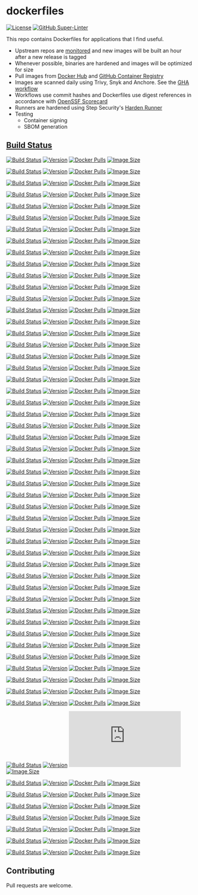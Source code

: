 # dockerfiles

[![License](https://img.shields.io/badge/License-BSD%203--Clause-blue.svg)](https://opensource.org/licenses/BSD-3-Clause)
[![GitHub Super-Linter](https://github.com/jauderho/dockerfiles/workflows/Lint%20Code%20Base/badge.svg)](https://github.com/jauderho/dockerfiles/actions/workflows/linter.yml)

This repo contains Dockerfiles for applications that I find useful. 

- Upstream repos are [monitored](https://github.com/jauderho/dockerfiles/blob/main/.github/workflows/update.yml) and new images will be built an hour after a new release is tagged 
- Whenever possible, binaries are hardened and images will be optimized for size
- Pull images from [Docker Hub](https://hub.docker.com/u/jauderho/) and [GitHub Container Registry](https://github.com/users/jauderho/packages?repo_name=dockerfiles)
- Images are scanned daily using Trivy, Snyk and Anchore. See the [GHA workflow](https://github.com/jauderho/dockerfiles/blob/main/.github/workflows/scan.yml)
- Workflows use commit hashes and Dockerfiles use digest references in accordance with [OpenSSF Scorecard](https://github.com/ossf/scorecard)
- Runners are hardened using Step Security's [Harden Runner](https://github.com/step-security/harden-runner)
- Testing
  - Container signing
  - SBOM generation

## [Build Status](https://github.com/jauderho/dockerfiles/blob/main/BUILD_STATUS.md)

[![Build Status](https://github.com/jauderho/dockerfiles/workflows/age/badge.svg)](https://github.com/jauderho/dockerfiles/actions)
[![Version](https://img.shields.io/docker/v/jauderho/age/latest)](https://github.com/FiloSottile/age)
[![Docker Pulls](https://img.shields.io/docker/pulls/jauderho/age)](https://hub.docker.com/r/jauderho/age/)
[![Image Size](https://img.shields.io/docker/image-size/jauderho/age/latest)](https://hub.docker.com/r/jauderho/age/)

[![Build Status](https://github.com/jauderho/dockerfiles/workflows/ali/badge.svg)](https://github.com/jauderho/dockerfiles/actions)
[![Version](https://img.shields.io/docker/v/jauderho/ali/latest)](https://github.com/nakabonne/ali/)
[![Docker Pulls](https://img.shields.io/docker/pulls/jauderho/age)](https://hub.docker.com/r/jauderho/ali/)
[![Image Size](https://img.shields.io/docker/image-size/jauderho/ali/latest)](https://hub.docker.com/r/jauderho/ali/)

[![Build Status](https://github.com/jauderho/dockerfiles/workflows/amass/badge.svg)](https://github.com/jauderho/dockerfiles/actions)
[![Version](https://img.shields.io/docker/v/jauderho/amass/latest)](https://github.com/owasp/amass/)
[![Docker Pulls](https://img.shields.io/docker/pulls/jauderho/age)](https://hub.docker.com/r/jauderho/amass/)
[![Image Size](https://img.shields.io/docker/image-size/jauderho/amass/latest)](https://hub.docker.com/r/jauderho/amass/)

[![Build Status](https://github.com/jauderho/dockerfiles/workflows/ansible/badge.svg)](https://github.com/jauderho/dockerfiles/actions?query=workflow%3Aansible)
[![Version](https://img.shields.io/docker/v/jauderho/ansible/latest)](https://github.com/ansible/ansible/)
[![Docker Pulls](https://img.shields.io/docker/pulls/jauderho/ansible)](https://hub.docker.com/r/jauderho/ansible/)
[![Image Size](https://img.shields.io/docker/image-size/jauderho/ansible/latest)](https://hub.docker.com/r/jauderho/ansible/)

[![Build Status](https://github.com/jauderho/dockerfiles/workflows/black/badge.svg)](https://github.com/jauderho/dockerfiles/actions?query=workflow%3Ablack)
[![Version](https://img.shields.io/docker/v/jauderho/black/latest)](https://github.com/psf/black)
[![Docker Pulls](https://img.shields.io/docker/pulls/jauderho/black)](https://hub.docker.com/r/jauderho/black/)
[![Image Size](https://img.shields.io/docker/image-size/jauderho/black/latest)](https://hub.docker.com/r/jauderho/black/)

[![Build Status](https://github.com/jauderho/dockerfiles/workflows/cloudflared/badge.svg)](https://github.com/jauderho/dockerfiles/actions?query=workflow%3Acloudflared)
[![Version](https://img.shields.io/docker/v/jauderho/cloudflared/latest)](https://github.com/cloudflare/cloudflared)
[![Docker Pulls](https://img.shields.io/docker/pulls/jauderho/cloudflared)](https://hub.docker.com/r/jauderho/cloudflared/)
[![Image Size](https://img.shields.io/docker/image-size/jauderho/cloudflared/latest)](https://hub.docker.com/r/jauderho/cloudflared/)

[![Build Status](https://github.com/jauderho/dockerfiles/workflows/coredns/badge.svg)](https://github.com/jauderho/dockerfiles/actions?query=workflow%3Acoredns)
[![Version](https://img.shields.io/docker/v/jauderho/coredns/latest)](https://github.com/coredns/coredns)
[![Docker Pulls](https://img.shields.io/docker/pulls/jauderho/coredns)](https://hub.docker.com/r/jauderho/coredns/)
[![Image Size](https://img.shields.io/docker/image-size/jauderho/coredns/latest)](https://hub.docker.com/r/jauderho/coredns/)

[![Build Status](https://github.com/jauderho/dockerfiles/workflows/dive/badge.svg)](https://github.com/jauderho/dockerfiles/actions)
[![Version](https://img.shields.io/docker/v/jauderho/dive/latest)](https://github.com/wagoodman/dive)
[![Docker Pulls](https://img.shields.io/docker/pulls/jauderho/dive)](https://hub.docker.com/r/jauderho/dive/)
[![Image Size](https://img.shields.io/docker/image-size/jauderho/dive/latest)](https://hub.docker.com/r/jauderho/dive/)

[![Build Status](https://github.com/jauderho/dockerfiles/workflows/dnscontrol/badge.svg)](https://github.com/jauderho/dockerfiles/actions?query=workflow%3Adnscontrol)
[![Version](https://img.shields.io/docker/v/jauderho/dnscontrol/latest)](https://github.com/StackExchange/dnscontrol)
[![Docker Pulls](https://img.shields.io/docker/pulls/jauderho/dnscontrol)](https://hub.docker.com/r/jauderho/dnscontrol/)
[![Image Size](https://img.shields.io/docker/image-size/jauderho/dnscontrol/latest)](https://hub.docker.com/r/jauderho/dnscontrol/)

[![Build Status](https://github.com/jauderho/dockerfiles/workflows/dnscrypt-proxy/badge.svg)](https://github.com/jauderho/dockerfiles/actions?query=workflow%3Adnscrypt-proxy)
[![Version](https://img.shields.io/docker/v/jauderho/dnscrypt-proxy/latest)](https://github.com/DNSCrypt/dnscrypt-proxy)
[![Docker Pulls](https://img.shields.io/docker/pulls/jauderho/dnscrypt-proxy)](https://hub.docker.com/r/jauderho/dnscrypt-proxy/)
[![Image Size](https://img.shields.io/docker/image-size/jauderho/dnscrypt-proxy/latest)](https://hub.docker.com/r/jauderho/dnscrypt-proxy/)

[![Build Status](https://github.com/jauderho/dockerfiles/workflows/driftctl/badge.svg)](https://github.com/jauderho/dockerfiles/actions)
[![Version](https://img.shields.io/docker/v/jauderho/driftctl/latest)](https://github.com/cloudskiff/driftctl/)
[![Docker Pulls](https://img.shields.io/docker/pulls/jauderho/age)](https://hub.docker.com/r/jauderho/driftctl/)
[![Image Size](https://img.shields.io/docker/image-size/jauderho/driftctl/latest)](https://hub.docker.com/r/jauderho/driftctl/)

[![Build Status](https://github.com/jauderho/dockerfiles/workflows/dry/badge.svg)](https://github.com/jauderho/dockerfiles/actions)
[![Version](https://img.shields.io/docker/v/jauderho/dry/latest)](https://github.com/moncho/dry)
[![Docker Pulls](https://img.shields.io/docker/pulls/jauderho/dry)](https://hub.docker.com/r/jauderho/dry/)
[![Image Size](https://img.shields.io/docker/image-size/jauderho/dry/latest)](https://hub.docker.com/r/jauderho/dry/)

[![Build Status](https://github.com/jauderho/dockerfiles/workflows/dsq/badge.svg)](https://github.com/jauderho/dockerfiles/actions)
[![Version](https://img.shields.io/docker/v/jauderho/dsq/latest)](https://github.com/multiprocessio/dsq)
[![Docker Pulls](https://img.shields.io/docker/pulls/jauderho/dsq)](https://hub.docker.com/r/jauderho/dsq/)
[![Image Size](https://img.shields.io/docker/image-size/jauderho/dsq/latest)](https://hub.docker.com/r/jauderho/dsq/)

[![Build Status](https://github.com/jauderho/dockerfiles/workflows/excalidraw/badge.svg)](https://github.com/jauderho/dockerfiles/actions)
[![Version](https://img.shields.io/docker/v/jauderho/excalidraw/latest)](https://github.com/excalidraw/excalidraw/)
[![Docker Pulls](https://img.shields.io/docker/pulls/jauderho/age)](https://hub.docker.com/r/jauderho/excalidraw/)
[![Image Size](https://img.shields.io/docker/image-size/jauderho/excalidraw/latest)](https://hub.docker.com/r/jauderho/excalidraw/)

[![Build Status](https://github.com/jauderho/dockerfiles/workflows/fq/badge.svg)](https://github.com/jauderho/dockerfiles/actions?query=workflow%3Afq)
[![Version](https://img.shields.io/docker/v/jauderho/fq/latest)](https://github.com/wader/fq)
[![Docker Pulls](https://img.shields.io/docker/pulls/jauderho/fq)](https://hub.docker.com/r/jauderho/fq/)
[![Image Size](https://img.shields.io/docker/image-size/jauderho/fq/latest)](https://hub.docker.com/r/jauderho/fq/)

[![Build Status](https://github.com/jauderho/dockerfiles/workflows/gobgp/badge.svg)](https://github.com/jauderho/dockerfiles/actions)
[![Version](https://img.shields.io/docker/v/jauderho/gobgp/latest)](https://github.com/osrg/gobgp)
[![Docker Pulls](https://img.shields.io/docker/pulls/jauderho/gobgp)](https://hub.docker.com/r/jauderho/gobgp/)
[![Image Size](https://img.shields.io/docker/image-size/jauderho/gobgp/latest)](https://hub.docker.com/r/jauderho/gobgp/)

[![Build Status](https://github.com/jauderho/dockerfiles/workflows/gocannon/badge.svg)](https://github.com/jauderho/dockerfiles/actions)
[![Version](https://img.shields.io/docker/v/jauderho/gocannon/latest)](https://github.com/kffl/gocannon/)
[![Docker Pulls](https://img.shields.io/docker/pulls/jauderho/age)](https://hub.docker.com/r/jauderho/gocannon/)
[![Image Size](https://img.shields.io/docker/image-size/jauderho/gocannon/latest)](https://hub.docker.com/r/jauderho/gocannon/)

[![Build Status](https://github.com/jauderho/dockerfiles/workflows/goplay2/badge.svg)](https://github.com/jauderho/dockerfiles/actions)
[![Version](https://img.shields.io/docker/v/jauderho/goplay2/latest)](https://github.com/openairplay/goplay2/)
[![Docker Pulls](https://img.shields.io/docker/pulls/jauderho/age)](https://hub.docker.com/r/jauderho/goplay2/)
[![Image Size](https://img.shields.io/docker/image-size/jauderho/goplay2/latest)](https://hub.docker.com/r/jauderho/goplay2/)

[![Build Status](https://github.com/jauderho/dockerfiles/workflows/goreplay/badge.svg)](https://github.com/jauderho/dockerfiles/actions)
[![Version](https://img.shields.io/docker/v/jauderho/goreplay/latest)](https://github.com/buger/goreplay)
[![Docker Pulls](https://img.shields.io/docker/pulls/jauderho/goreplay)](https://hub.docker.com/r/jauderho/goreplay/)
[![Image Size](https://img.shields.io/docker/image-size/jauderho/goreplay/latest)](https://hub.docker.com/r/jauderho/goreplay/)

[![Build Status](https://github.com/jauderho/dockerfiles/workflows/gotip/badge.svg)](https://github.com/jauderho/dockerfiles/actions)
[![Version](https://img.shields.io/docker/v/jauderho/gotip/latest)](https://github.com/golang/go/)
[![Docker Pulls](https://img.shields.io/docker/pulls/jauderho/gotip)](https://hub.docker.com/r/jauderho/gotip/)
[![Image Size](https://img.shields.io/docker/image-size/jauderho/gotip/latest)](https://hub.docker.com/r/jauderho/gotip/)

[![Build Status](https://github.com/jauderho/dockerfiles/workflows/hakrawler/badge.svg)](https://github.com/jauderho/dockerfiles/actions)
[![Version](https://img.shields.io/docker/v/jauderho/hakrawler/latest)](https://github.com/hakluke/hakrawler)
[![Docker Pulls](https://img.shields.io/docker/pulls/jauderho/hakrawler)](https://hub.docker.com/r/jauderho/hakrawler/)
[![Image Size](https://img.shields.io/docker/image-size/jauderho/hakrawler/latest)](https://hub.docker.com/r/jauderho/hakrawler/)

[![Build Status](https://github.com/jauderho/dockerfiles/workflows/headscale/badge.svg)](https://github.com/jauderho/dockerfiles/actions)
[![Version](https://img.shields.io/docker/v/jauderho/headscale/latest)](https://github.com/juanfont/headscale/)
[![Docker Pulls](https://img.shields.io/docker/pulls/jauderho/age)](https://hub.docker.com/r/jauderho/headscale/)
[![Image Size](https://img.shields.io/docker/image-size/jauderho/headscale/latest)](https://hub.docker.com/r/jauderho/headscale/)

[![Build Status](https://github.com/jauderho/dockerfiles/workflows/httpie-go/badge.svg)](https://github.com/jauderho/dockerfiles/actions)
[![Version](https://img.shields.io/docker/v/jauderho/httpie-go/latest)](https://github.com/nojima/httpie-go)
[![Docker Pulls](https://img.shields.io/docker/pulls/jauderho/httpie-go)](https://hub.docker.com/r/jauderho/httpie-go/)
[![Image Size](https://img.shields.io/docker/image-size/jauderho/httpie-go/latest)](https://hub.docker.com/r/jauderho/httpie-go/)

[![Build Status](https://github.com/jauderho/dockerfiles/workflows/httprobe/badge.svg)](https://github.com/jauderho/dockerfiles/actions)
[![Version](https://img.shields.io/docker/v/jauderho/httprobe/latest)](https://github.com/tomnomnom/httprobe)
[![Docker Pulls](https://img.shields.io/docker/pulls/jauderho/httprobe)](https://hub.docker.com/r/jauderho/httprobe/)
[![Image Size](https://img.shields.io/docker/image-size/jauderho/httprobe/latest)](https://hub.docker.com/r/jauderho/httprobe/)

[![Build Status](https://github.com/jauderho/dockerfiles/workflows/httpx/badge.svg)](https://github.com/jauderho/dockerfiles/actions)
[![Version](https://img.shields.io/docker/v/jauderho/httpx/latest)](https://github.com/projectdiscovery/httpx)
[![Docker Pulls](https://img.shields.io/docker/pulls/jauderho/httpx)](https://hub.docker.com/r/jauderho/httpx/)
[![Image Size](https://img.shields.io/docker/image-size/jauderho/httpx/latest)](https://hub.docker.com/r/jauderho/httpx/)

[![Build Status](https://github.com/jauderho/dockerfiles/workflows/lego/badge.svg)](https://github.com/jauderho/dockerfiles/actions?query=workflow%3Alego)
[![Version](https://img.shields.io/docker/v/jauderho/lego/latest)](https://github.com/go-acme/lego)
[![Docker Pulls](https://img.shields.io/docker/pulls/jauderho/lego)](https://hub.docker.com/r/jauderho/lego/)
[![Image Size](https://img.shields.io/docker/image-size/jauderho/lego/latest)](https://hub.docker.com/r/jauderho/lego/)

[![Build Status](https://github.com/jauderho/dockerfiles/workflows/log4j-scan/badge.svg)](https://github.com/jauderho/dockerfiles/actions?query=workflow%3Alog4j-scan)
[![Version](https://img.shields.io/docker/v/jauderho/log4j-scan/latest)](https://github.com/fullhunt/log4j-scan)
[![Docker Pulls](https://img.shields.io/docker/pulls/jauderho/log4j-scan)](https://hub.docker.com/r/jauderho/log4j-scan/)
[![Image Size](https://img.shields.io/docker/image-size/jauderho/log4j-scan/latest)](https://hub.docker.com/r/jauderho/log4j-scan/)

[![Build Status](https://github.com/jauderho/dockerfiles/workflows/logmepwn/badge.svg)](https://github.com/jauderho/dockerfiles/actions?query=workflow%3Alogmepwn)
[![Version](https://img.shields.io/docker/v/jauderho/logmepwn/latest)](https://github.com/0xInfection/logmepwn)
[![Docker Pulls](https://img.shields.io/docker/pulls/jauderho/logmepwn)](https://hub.docker.com/r/jauderho/logmepwn/)
[![Image Size](https://img.shields.io/docker/image-size/jauderho/logmepwn/latest)](https://hub.docker.com/r/jauderho/logmepwn/)

[![Build Status](https://github.com/jauderho/dockerfiles/workflows/lpar2rrd/badge.svg)](https://github.com/jauderho/dockerfiles/actions)
[![Version](https://img.shields.io/docker/v/jauderho/lpar2rrd/latest)](https://github.com/xorux/lpar2rrd)
[![Docker Pulls](https://img.shields.io/docker/pulls/jauderho/lpar2rrd)](https://hub.docker.com/r/jauderho/lpar2rrd/)
[![Image Size](https://img.shields.io/docker/image-size/jauderho/lpar2rrd/latest)](https://hub.docker.com/r/jauderho/lpar2rrd/)

[![Build Status](https://github.com/jauderho/dockerfiles/workflows/miller/badge.svg)](https://github.com/jauderho/dockerfiles/actions)
[![Version](https://img.shields.io/docker/v/jauderho/miller/latest)](https://github.com/johnkerl/miller)
[![Docker Pulls](https://img.shields.io/docker/pulls/jauderho/miller)](https://hub.docker.com/r/jauderho/miller/)
[![Image Size](https://img.shields.io/docker/image-size/jauderho/miller/latest)](https://hub.docker.com/r/jauderho/miller/)

[![Build Status](https://github.com/jauderho/dockerfiles/workflows/nebula/badge.svg)](https://github.com/jauderho/dockerfiles/actions)
[![Version](https://img.shields.io/docker/v/jauderho/nebula/latest)](https://github.com/slackhq/nebula/)
[![Docker Pulls](https://img.shields.io/docker/pulls/jauderho/age)](https://hub.docker.com/r/jauderho/nebula/)
[![Image Size](https://img.shields.io/docker/image-size/jauderho/nebula/latest)](https://hub.docker.com/r/jauderho/nebula/)

[![Build Status](https://github.com/jauderho/dockerfiles/workflows/netmaker/badge.svg)](https://github.com/jauderho/dockerfiles/actions)
[![Version](https://img.shields.io/docker/v/jauderho/netmaker/latest)](https://github.com/gravitl/netmaker/)
[![Docker Pulls](https://img.shields.io/docker/pulls/jauderho/age)](https://hub.docker.com/r/jauderho/netmaker/)
[![Image Size](https://img.shields.io/docker/image-size/jauderho/netmaker/latest)](https://hub.docker.com/r/jauderho/netmaker/)

[![Build Status](https://github.com/jauderho/dockerfiles/workflows/nginx-quic/badge.svg)](https://github.com/jauderho/dockerfiles/actions)
[![Version](https://img.shields.io/docker/v/jauderho/nginx-quic/latest)](https://hg.nginx.org/nginx-quic/)
[![Docker Pulls](https://img.shields.io/docker/pulls/jauderho/nginx-quic)](https://hub.docker.com/r/jauderho/nginx-quic/)
[![Image Size](https://img.shields.io/docker/image-size/jauderho/nginx-quic/latest)](https://hub.docker.com/r/jauderho/nginx-quic/)

[![Build Status](https://github.com/jauderho/dockerfiles/workflows/nginx/badge.svg)](https://github.com/jauderho/dockerfiles/actions)
[![Version](https://img.shields.io/docker/v/jauderho/nginx/latest)](https://github.com/nginx/nginx)
[![Docker Pulls](https://img.shields.io/docker/pulls/jauderho/nginx)](https://hub.docker.com/r/jauderho/nginx/)
[![Image Size](https://img.shields.io/docker/image-size/jauderho/nginx/latest)](https://hub.docker.com/r/jauderho/nginx/)

[![Build Status](https://github.com/jauderho/dockerfiles/workflows/ntfy/badge.svg)](https://github.com/jauderho/dockerfiles/actions?query=workflow%3Antfy)
[![Version](https://img.shields.io/docker/v/jauderho/ntfy/latest)](https://github.com/binwiederhier/ntfy)
[![Docker Pulls](https://img.shields.io/docker/pulls/jauderho/ntfy)](https://hub.docker.com/r/jauderho/ntfy/)
[![Image Size](https://img.shields.io/docker/image-size/jauderho/ntfy/latest)](https://hub.docker.com/r/jauderho/ntfy/)

[![Build Status](https://github.com/jauderho/dockerfiles/workflows/octosql/badge.svg)](https://github.com/jauderho/dockerfiles/actions)
[![Version](https://img.shields.io/docker/v/jauderho/octosql/latest)](https://github.com/cube2222/octosql/)
[![Docker Pulls](https://img.shields.io/docker/pulls/jauderho/age)](https://hub.docker.com/r/jauderho/octosql/)
[![Image Size](https://img.shields.io/docker/image-size/jauderho/octosql/latest)](https://hub.docker.com/r/jauderho/octosql/)

[![Build Status](https://github.com/jauderho/dockerfiles/workflows/onetun/badge.svg)](https://github.com/jauderho/dockerfiles/actions)
[![Version](https://img.shields.io/docker/v/jauderho/onetun/latest)](https://github.com/aramperes/onetun/)
[![Docker Pulls](https://img.shields.io/docker/pulls/jauderho/age)](https://hub.docker.com/r/jauderho/onetun/)
[![Image Size](https://img.shields.io/docker/image-size/jauderho/onetun/latest)](https://hub.docker.com/r/jauderho/onetun/)

[![Build Status](https://github.com/jauderho/dockerfiles/workflows/pwru/badge.svg)](https://github.com/jauderho/dockerfiles/actions)
[![Version](https://img.shields.io/docker/v/jauderho/pwru/latest)](https://github.com/cilium/pwru)
[![Docker Pulls](https://img.shields.io/docker/pulls/jauderho/pwru)](https://hub.docker.com/r/jauderho/pwru/)
[![Image Size](https://img.shields.io/docker/image-size/jauderho/pwru/latest)](https://hub.docker.com/r/jauderho/pwru/)

[![Build Status](https://github.com/jauderho/dockerfiles/workflows/rclone/badge.svg)](https://github.com/jauderho/dockerfiles/actions)
[![Version](https://img.shields.io/docker/v/jauderho/rclone/latest)](https://github.com/rclone/rclone)
[![Docker Pulls](https://img.shields.io/docker/pulls/jauderho/rclone)](https://hub.docker.com/r/jauderho/rclone/)
[![Image Size](https://img.shields.io/docker/image-size/jauderho/rclone/latest)](https://hub.docker.com/r/jauderho/rclone/)

[![Build Status](https://github.com/jauderho/dockerfiles/workflows/rustybgp/badge.svg)](https://github.com/jauderho/dockerfiles/actions)
[![Version](https://img.shields.io/docker/v/jauderho/rustybgp/latest)](https://github.com/osrg/rustybgp/)
[![Docker Pulls](https://img.shields.io/docker/pulls/jauderho/age)](https://hub.docker.com/r/jauderho/rustybgp/)
[![Image Size](https://img.shields.io/docker/image-size/jauderho/rustybgp/latest)](https://hub.docker.com/r/jauderho/rustybgp/)

[![Build Status](https://github.com/jauderho/dockerfiles/workflows/sftpd/badge.svg)](https://github.com/jauderho/dockerfiles/actions?query=workflow%3Asftpd)
[![Version](https://img.shields.io/docker/v/jauderho/sftpd/latest)](https://github.com/openssh/openssh-portable)
[![Docker Pulls](https://img.shields.io/docker/pulls/jauderho/sftpd)](https://hub.docker.com/r/jauderho/sftpd/)
[![Image Size](https://img.shields.io/docker/image-size/jauderho/sftpd/latest)](https://hub.docker.com/r/jauderho/sftpd/)

[![Build Status](https://github.com/jauderho/dockerfiles/workflows/spicedb/badge.svg)](https://github.com/jauderho/dockerfiles/actions)
[![Version](https://img.shields.io/docker/v/jauderho/spicedb/latest)](https://github.com/authzed/spicedb/)
[![Docker Pulls](https://img.shields.io/docker/pulls/jauderho/age)](https://hub.docker.com/r/jauderho/spicedb/)
[![Image Size](https://img.shields.io/docker/image-size/jauderho/spicedb/latest)](https://hub.docker.com/r/jauderho/spicedb/)

[![Build Status](https://github.com/jauderho/dockerfiles/workflows/ssh-audit/badge.svg)](https://github.com/jauderho/dockerfiles/actions?query=workflow%3Assh-audit)
[![Version](https://img.shields.io/docker/v/jauderho/ssh-audit/latest)](https://github.com/jtesta/ssh-audit)
[![Docker Pulls](https://img.shields.io/docker/pulls/jauderho/ssh-audit)](https://hub.docker.com/r/jauderho/ssh-audit/)
[![Image Size](https://img.shields.io/docker/image-size/jauderho/ssh-audit/latest)](https://hub.docker.com/r/jauderho/ssh-audit/)

[![Build Status](https://github.com/jauderho/dockerfiles/workflows/sslyze/badge.svg)](https://github.com/jauderho/dockerfiles/actions?query=workflow%3Asslyze)
[![Version](https://img.shields.io/docker/v/jauderho/sslyze/latest)](https://github.com/nabla-c0d3/sslyze)
[![Docker Pulls](https://img.shields.io/docker/pulls/jauderho/sslyze)](https://hub.docker.com/r/jauderho/sslyze/)
[![Image Size](https://img.shields.io/docker/image-size/jauderho/sslyze/latest)](https://hub.docker.com/r/jauderho/sslyze/)

[![Build Status](https://github.com/jauderho/dockerfiles/workflows/stor2rrd/badge.svg)](https://github.com/jauderho/dockerfiles/actions)
[![Version](https://img.shields.io/docker/v/jauderho/stor2rrd/latest)](https://github.com/xorux/stor2rrd)
[![Docker Pulls](https://img.shields.io/docker/pulls/jauderho/stor2rrd)](https://hub.docker.com/r/jauderho/stor2rrd/)
[![Image Size](https://img.shields.io/docker/image-size/jauderho/stor2rrd/latest)](https://hub.docker.com/r/jauderho/stor2rrd/)

[![Build Status](https://github.com/jauderho/dockerfiles/workflows/subfinder/badge.svg)](https://github.com/jauderho/dockerfiles/actions)
[![Version](https://img.shields.io/docker/v/jauderho/subfinder/latest)](https://github.com/projectdiscovery/subfinder)
[![Docker Pulls](https://img.shields.io/docker/pulls/jauderho/subfinder)](https://hub.docker.com/r/jauderho/subfinder/)
[![Image Size](https://img.shields.io/docker/image-size/jauderho/subfinder/latest)](https://hub.docker.com/r/jauderho/subfinder/)

[![Build Status](https://github.com/jauderho/dockerfiles/workflows/tailscale/badge.svg)](https://github.com/jauderho/dockerfiles/actions?query=workflow%3Atailscale)
[![Version](https://img.shields.io/docker/v/jauderho/tailscale/latest)](https://github.com/tailscale/tailscale)
[![Docker Pulls](https://img.shields.io/docker/pulls/jauderho/tailscale)](https://hub.docker.com/r/jauderho/tailscale/)
[![Image Size](https://img.shields.io/docker/image-size/jauderho/tailscale/latest)](https://hub.docker.com/r/jauderho/tailscale/)

[![Build Status](https://github.com/jauderho/dockerfiles/workflows/terraform/badge.svg)](https://github.com/jauderho/dockerfiles/actions?query=workflow%3Aterraform)
[![Version](https://img.shields.io/docker/v/jauderho/terraform/latest)](https://github.com/hashicorp/terraform)
[![Docker Pulls](https://img.shields.io/docker/pulls/jauderho/terraform)](https://hub.docker.com/r/jauderho/terraform/)
[![Image Size](https://img.shields.io/docker/image-size/jauderho/terraform/latest)](https://hub.docker.com/r/jauderho/terraform/)

[![Build Status](https://github.com/jauderho/dockerfiles/workflows/testssl.sh/badge.svg)](https://github.com/jauderho/dockerfiles/actions?query=workflow%3Atestssl.sh)
[![Version](https://img.shields.io/docker/v/jauderho/testssl.sh/latest)](https://github.com/drwetter/testssl.sh)
[![Docker Pulls](https://img.shields.io/docker/pulls/jauderho/testssl.sh)](https://hub.docker.com/r/jauderho/testssl.sh/)
[![Image Size](https://img.shields.io/docker/image-size/jauderho/testssl.sh/latest)](https://hub.docker.com/r/jauderho/testssl.sh/)

[![Build Status](https://github.com/jauderho/dockerfiles/workflows/textql/badge.svg)](https://github.com/jauderho/dockerfiles/actions)
[![Version](https://img.shields.io/docker/v/jauderho/textql/latest)](https://github.com/dinedal/textql)
[![Docker Pulls](https://img.shields.io/docker/pulls/jauderho/textql)](https://hub.docker.com/r/jauderho/textql/)
[![Image Size](https://img.shields.io/docker/image-size/jauderho/textql/latest)](https://hub.docker.com/r/jauderho/textql/)

[![Build Status](https://github.com/jauderho/dockerfiles/workflows/tftpd/badge.svg)](https://github.com/jauderho/dockerfiles/actions?query=workflow%3Atftpd)
[![Version](https://img.shields.io/docker/v/jauderho/tftpd/latest)](https://github.com/kalaksi/docker-tftpd)
[![Docker Pulls](https://img.shields.io/docker/pulls/jauderho/tftpd)](https://hub.docker.com/r/jauderho/tftpd/)
[![Image Size](https://img.shields.io/docker/image-size/jauderho/tftpd/latest)](https://hub.docker.com/r/jauderho/tftpd/)

[![Build Status](https://github.com/jauderho/dockerfiles/workflows/toxiproxy/badge.svg)](https://github.com/jauderho/dockerfiles/actions?query=workflow%3Atoxiproxy)
[![Version](https://img.shields.io/docker/v/jauderho/toxiproxy/latest)](https://github.com/shopify/toxiproxy)
[![Docker Pulls](https://img.shields.io/docker/pulls/jauderho/toxiproxy)](https://hub.docker.com/r/jauderho/toxiproxy/)
[![Image Size](https://img.shields.io/docker/image-size/jauderho/toxiproxy/latest)](https://hub.docker.com/r/jauderho/toxiproxy/)

[![Build Status](https://github.com/jauderho/dockerfiles/workflows/vegeta/badge.svg)](https://github.com/jauderho/dockerfiles/actions)
[![Version](https://img.shields.io/docker/v/jauderho/vegeta/latest)](https://github.com/tsenart/vegeta/)
[![Docker Pulls](https://img.shields.io/docker/pulls/jauderho/age)](https://hub.docker.com/r/jauderho/vegeta/)
[![Image Size](https://img.shields.io/docker/image-size/jauderho/vegeta/latest)](https://hub.docker.com/r/jauderho/vegeta/)

[![Build Status](https://github.com/jauderho/dockerfiles/workflows/wuzz/badge.svg)](https://github.com/jauderho/dockerfiles/actions)
[![Version](https://img.shields.io/docker/v/jauderho/wuzz/latest)](https://github.com/asciimoo/wuzz/)
[![Docker Pulls](https://img.shields.io/docker/pulls/jauderho/age)](https://hub.docker.com/r/jauderho/wuzz/)
[![Image Size](https://img.shields.io/docker/image-size/jauderho/wuzz/latest)](https://hub.docker.com/r/jauderho/wuzz/)

[![Build Status](https://github.com/jauderho/dockerfiles/workflows/yggdrasil-go/badge.svg)](https://github.com/jauderho/dockerfiles/actions)
[![Version](https://img.shields.io/docker/v/jauderho/yggdrasil-go/latest)](https://github.com/yggdrasil-network/yggdrasil-go/)
[![Docker Pulls](https://img.shields.io/docker/pulls/jauderho/age)](https://hub.docker.com/r/jauderho/yggdrasil-go/)
[![Image Size](https://img.shields.io/docker/image-size/jauderho/yggdrasil-go/latest)](https://hub.docker.com/r/jauderho/yggdrasil-go/)

[![Build Status](https://github.com/jauderho/dockerfiles/workflows/zola/badge.svg)](https://github.com/jauderho/dockerfiles/actions)
[![Version](https://img.shields.io/docker/v/jauderho/zola/latest)](https://github.com/getzola/zola/)
[![Docker Pulls](https://img.shields.io/docker/pulls/jauderho/age)](https://hub.docker.com/r/jauderho/zola/)
[![Image Size](https://img.shields.io/docker/image-size/jauderho/zola/latest)](https://hub.docker.com/r/jauderho/zola/)

## Contributing

Pull requests are welcome.
